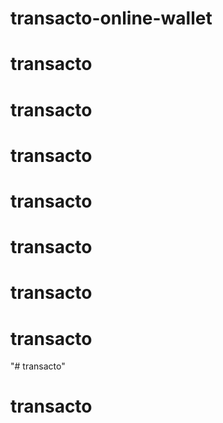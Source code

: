 # transacto-online-wallet
# transacto
# transacto
# transacto
# transacto
# transacto
# transacto
# transacto
"# transacto" 
# transacto
